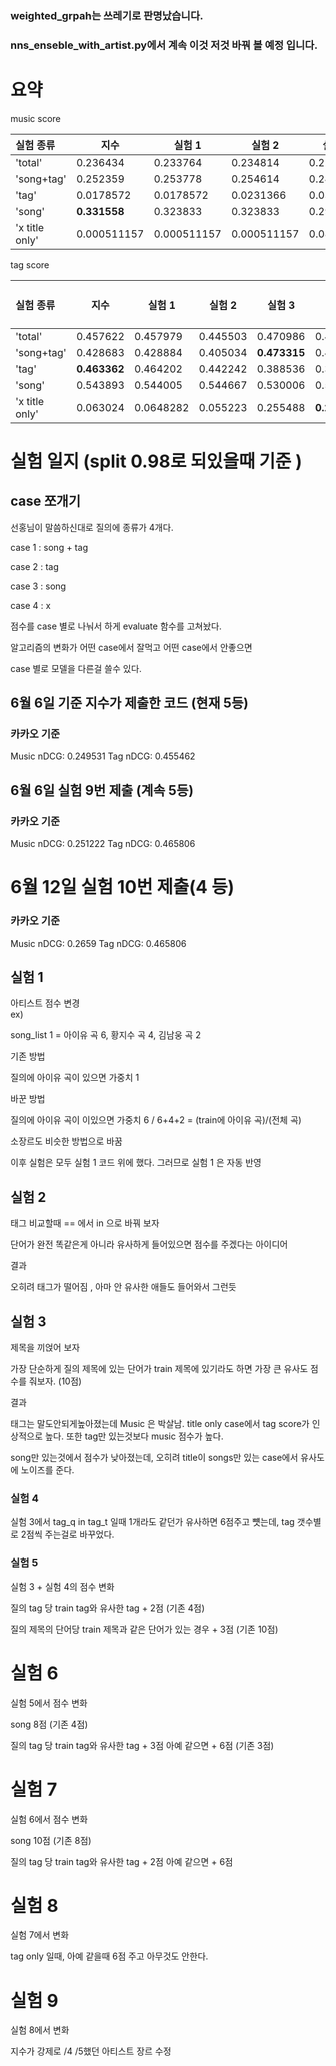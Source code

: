 

### weighted_grpah는 쓰레기로 판명났습니다.

### nns_enseble_with_artist.py에서 계속 이것 저것 바꿔 볼 예정 입니다.


# 요약

music score


|실험 종류|지수|실험 1|실험 2| 실험 3|실험 4|실험 5|실험 6|실험 7|실험 9|
|:---|---|---|---|---|---|---|---|---|---|
|'total'|0.236434|0.233764 |0.234814 |0.224655|0.225211 |0.235478|0.239752|0.240715|**0.24449**
|'song+tag' |0.252359  |0.253778 |0.254614|0.240961|0.241467 |0.249401|0.258426|0.26172|**0.2659**
|'tag'| 0.0178572  |0.0178572 |0.0231366 |0.0349665|0.0375836|0.0396738|0.0445774|0.0432954|**0.0463272**
|'song'|**0.331558**  |0.323833 |0.323833 |0.295177 |0.295177 |0.310566|0.310944|0.310667|0.314909
|'x title only'|0.000511157  |0.000511157 |0.000511157 |0.0823252 |0.0823252 |**0.090948**|0.090948|0.090948|0.090948

tag score

|실험 종류|지수|실험 1|실험 2| 실험 3|실험 4|실험 5|실험 6|실험 7||실험 9|
|:---|---|---|---|---|---|---|---|---|---|---|
|'total'|0.457622  |0.457979 |0.445503|0.470986 |0.442562 |0.446817|0.459601|0.462288|**0.47624**
|'song+tag'|0.428683 |0.428884|0.405034|**0.473315**|0.426395|0.389981|0.418975|0.423002|0.423002
|'tag'| **0.463362**|0.464202|0.442242|0.388536|0.312034|0.279656|0.332721|0.354336|0.452205
|'song'|0.543893 |0.544005|0.544667|0.530006|0.529474|**0.584533**|0.57129|0.566932|0.566932
|'x title only'| 0.063024|0.0648282|0.055223|0.255488|**0.259639**|0.255488|0.253808|0.253335| 0.259408


# 실험 일지 (split 0.98로 되있을때 기준 )

## case 쪼개기

선홍님이 말씀하신대로 질의에 종류가 4개다.

case 1 : song + tag

case 2 : tag

case 3 : song

case 4 : x

점수를 case 별로 나눠서 하게 evaluate 함수를 고쳐놨다.

알고리즘의 변화가 어떤 case에서 잘먹고 어떤 case에서 안좋으면 

case 별로 모델을 다른걸 쓸수 있다.
 

## 6월 6일 기준 지수가 제출한 코드 (현재 5등)
### 카카오 기준
Music nDCG: 0.249531
Tag nDCG: 0.455462


## 6월 6일 실험 9번 제출 (계속 5등)

### 카카오 기준
Music nDCG: 0.251222
Tag nDCG: 0.465806

# 6월 12일 실험 10번 제출(4 등)

### 카카오 기준
Music nDCG: 0.2659
Tag nDCG: 0.465806

##  실험 1 
아티스트 점수 변경  
ex)

 song_list 1 = 아이유 곡 6, 황지수 곡 4, 김남웅 곡 2

기존 방법

질의에 아이유 곡이 있으면 가중치 1 

바꾼 방법

질의에 아이유 곡이 이있으면 가중치  6 / 6+4+2 = (train에 아이유 곡)/(전체 곡)

소장르도 비슷한 방법으로 바꿈

이후 실험은 모두 실험 1 코드 위에 했다. 그러므로 실험 1 은 자동 반영


## 실험 2

태그 비교할때 == 에서 in 으로 바꿔 보자 
  
단어가 완전 똑같은게 아니라 유사하게 들어있으면 점수를 주겠다는 아이디어 

결과


오히려 태그가 떨어짐 , 아마 안 유사한 애들도 들어와서 그런듯


##  실험 3

제목을 끼얹어 보자

가장 단순하게 질의 제목에 있는 단어가 train 제목에 있기라도 하면 가장 큰 유사도 점수를 줘보자. (10점)

결과

태그는 말도안되게높아졌는데 Music 은 박살남.  title only case에서 tag score가 인상적으로 높다. 또한 tag만 있는것보다 music 점수가 높다.

 song만 있는것에서 점수가 낮아졌는데, 오히려 title이 songs만 있는 case에서 유사도에 노이즈를 준다.




### 실험 4


실험 3에서 tag_q in tag_t 일때 1개라도 같던가 유사하면 6점주고 뻇는데, tag  갯수별로 2점씩 주는걸로 바꾸었다.



### 실험 5

실험 3 + 실험 4의 점수 변화

질의 tag 당 train tag와 유사한 tag + 2점 (기존 4점)

질의 제목의 단어당 train 제목과 같은 단어가 있는 경우 + 3점 (기존 10점)

# 실험 6

실험 5에서 점수 변화 

song 8점 (기존 4점)

질의 tag 당 train tag와 유사한 tag + 3점  아예 같으면 + 6점  (기존 3점)


# 실험 7

실험 6에서 점수 변화 

song 10점 (기존 8점)

질의 tag 당 train tag와 유사한 tag + 2점  아예 같으면 + 6점  

# 실험 8

실험 7에서 변화

tag only 일때, 아예 같을때 6점 주고 아무것도 안한다.


# 실험 9

실험 8에서 변화

지수가 강제로 /4 /5했던 아티스트 장르 수정


